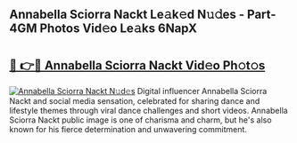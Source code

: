 ## Annabella Sciorra Nackt Le𝚊k𝚎d N𝚞𝚍es - Part-4GM Photos Vid𝚎o Le𝚊ks 6NapX

# <h2><a href="http://fb8edxj.evod.top/?m=Annabella+Sciorra+Nackt">🔗 👉🔴 Annabella Sciorra Nackt Vid𝚎o Ph𝚘t𝚘s</a></h2>

[![Annabella Sciorra Nackt N𝚞d𝚎s](https://i.imgur.com/8V9OHl7.gif)](http://fb8edxj.evod.top/?m=Annabella+Sciorra+Nackt)
Digital influencer Annabella Sciorra Nackt and social media sensation, celebrated for sharing dance and lifestyle themes through viral dance challenges and short videos. Annabella Sciorra Nackt public image is one of charisma and charm, but he's also known for his fierce determination and unwavering commitment. 
